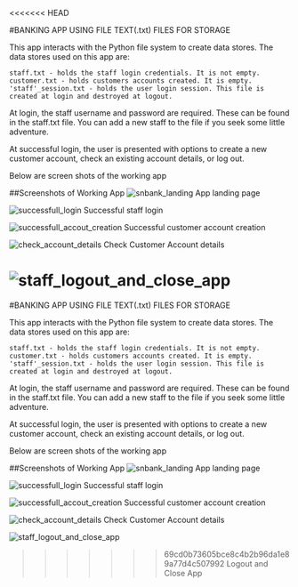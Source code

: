 <<<<<<< HEAD


#BANKING APP USING FILE TEXT(.txt) FILES FOR STORAGE

This app interacts with the Python file system to create data stores. The data stores used on this app are:

    staff.txt - holds the staff login credentials. It is not empty.
    customer.txt - holds customers accounts created. It is empty.
    'staff'_session.txt - holds the user login session. This file is created at login and destroyed at logout.

At login, the staff username and password are required. These can be found in the staff.txt file. You can add a new staff to the file if you seek some little adventure.

At successful login, the user is presented with options to create a new customer account, check an existing account details, or log out.

Below are screen shots of the working app

##Screenshots of Working App
![snbank_landing](https://user-images.githubusercontent.com/32728256/81260610-40e90900-9032-11ea-8304-a2110387dae7.png)
App landing page

![successfull_login](https://user-images.githubusercontent.com/32728256/81260661-5a8a5080-9032-11ea-9c17-9aedaae67b68.png)
Successful staff login

![successfull_accout_creation](https://user-images.githubusercontent.com/32728256/81260695-70981100-9032-11ea-8db6-6180ecbe1553.png)
Successful customer account creation

![check_account_details](https://user-images.githubusercontent.com/32728256/81260756-8d344900-9032-11ea-9385-9d0385ee5554.png)
Check Customer Account details


![staff_logout_and_close_app](https://user-images.githubusercontent.com/32728256/81260789-a1784600-9032-11ea-9c0f-7b8fcd3557ed.png)
=======


#BANKING APP USING FILE TEXT(.txt) FILES FOR STORAGE

This app interacts with the Python file system to create data stores. The data stores used on this app are:

    staff.txt - holds the staff login credentials. It is not empty.
    customer.txt - holds customers accounts created. It is empty.
    'staff'_session.txt - holds the user login session. This file is created at login and destroyed at logout.

At login, the staff username and password are required. These can be found in the staff.txt file. You can add a new staff to the file if you seek some little adventure.

At successful login, the user is presented with options to create a new customer account, check an existing account details, or log out.

Below are screen shots of the working app

##Screenshots of Working App
![snbank_landing](https://user-images.githubusercontent.com/32728256/81260610-40e90900-9032-11ea-8304-a2110387dae7.png)
App landing page

![successfull_login](https://user-images.githubusercontent.com/32728256/81260661-5a8a5080-9032-11ea-9c17-9aedaae67b68.png)
Successful staff login

![successfull_accout_creation](https://user-images.githubusercontent.com/32728256/81260695-70981100-9032-11ea-8db6-6180ecbe1553.png)
Successful customer account creation

![check_account_details](https://user-images.githubusercontent.com/32728256/81260756-8d344900-9032-11ea-9385-9d0385ee5554.png)
Check Customer Account details


![staff_logout_and_close_app](https://user-images.githubusercontent.com/32728256/81260789-a1784600-9032-11ea-9c0f-7b8fcd3557ed.png)
>>>>>>> 69cd0b73605bce8c4b2b96da1e89a77d4c507992
Logout and Close App